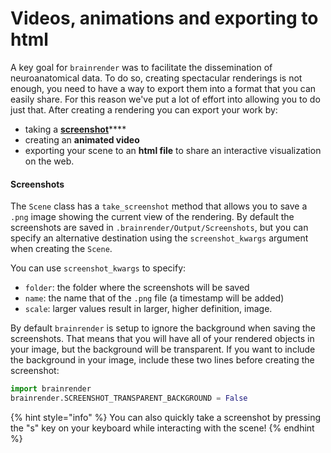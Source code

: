 # Videos, animations and exporting to html

A key goal for `brainrender` was to facilitate the dissemination of neuroanatomical data. To do so, creating spectacular renderings is not enough, you need to have a way to export them into a format that you can easily share. For this reason we've put a lot of effort into allowing you to do just that. After creating a rendering you can export your work by:

* taking a [**screenshot**](videos-animations-and-exporting-to-html.md#screenshots)\*\*\*\*
* creating an **animated video**
* exporting your scene to an **html file** to share an interactive visualization on the web. 



#### Screenshots

The `Scene` class has a `take_screenshot` method that allows you to save a `.png` image showing the current view of the rendering.  By default the screenshots are saved in `.brainrender/Output/Screenshots`, but you can specify an alternative destination using the `screenshot_kwargs` argument when creating the `Scene`. 

You can use `screenshot_kwargs` to specify:

* `folder`: the folder where the screenshots will be saved 
* `name`: the name that of the `.png` file \(a timestamp will be added\)
* `scale`: larger values result in larger, higher definition, image. 

By default `brainrender` is setup to ignore the background when saving the screenshots. That means that you will have all of your rendered objects in your image, but the background will be transparent. If you want to include the background in your image, include these two lines before creating the screenshot:

```python
import brainrender
brainrender.SCREENSHOT_TRANSPARENT_BACKGROUND = False
```

{% hint style="info" %}
You can also quickly take a screenshot by pressing the "s" key on your keyboard while interacting with the scene!
{% endhint %}





